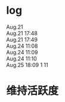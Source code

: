 # log
Aug.21  
Aug.21 17:48  
Aug.21 17:49  
Aug.24 11:08  
Aug.24 11:09  
Aug.24 11:10  
Aug.25 18:09
1
11

# 维持活跃度
